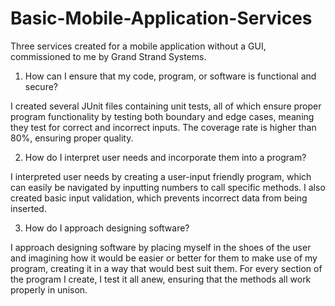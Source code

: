 # Basic-Mobile-Application-Services
Three services created for a mobile application without a GUI, commissioned to me by Grand Strand Systems. 

1. How can I ensure that my code, program, or software is functional and secure?

I created several JUnit files containing unit tests, all of which ensure proper program functionality by testing both boundary and edge cases, meaning they test for correct and incorrect inputs. 
The coverage rate is higher than 80%, ensuring proper quality. 

2. How do I interpret user needs and incorporate them into a program?

I interpreted user needs by creating a user-input friendly program, which can easily be navigated by inputting numbers to call specific methods. I also created basic input validation, which prevents incorrect data from being inserted.
   
3. How do I approach designing software?

I approach designing software by placing myself in the shoes of the user and imagining how it would be easier or better for them to make use of my program, creating it in a way that would best suit them. 
For every section of the program I create, I test it all anew, ensuring that the methods all work properly in unison. 
